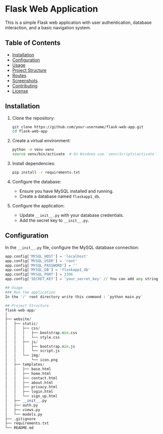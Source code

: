 # Flask Web Application

This is a simple Flask web application with user authentication, database interaction, and a basic navigation system.

## Table of Contents
- [Installation](#installation)
- [Configuration](#configuration)
- [Usage](#usage)
- [Project Structure](#project-structure)
- [Routes](#routes)
- [Screenshots](#screenshots)
- [Contributing](#contributing)
- [License](#license)

## Installation

1. Clone the repository:
    ```bash
    git clone https://github.com/your-username/flask-web-app.git
    cd flask-web-app
    ```

2. Create a virtual environment:
    ```bash
    python -m venv venv
    source venv/bin/activate  # On Windows use `venv\Scripts\activate`
    ```

3. Install dependencies:
    ```bash
    pip install -r requirements.txt
    ```

4. Configure the database:
    - Ensure you have MySQL installed and running.
    - Create a database named `flaskapp1_db`.

5. Configure the application:
    - Update `__init__.py` with your database credentials.
    - Add the secret key to `__init__.py`.

## Configuration

In the `__init__.py` file, configure the MySQL database connection:

```python
app.config['MYSQL_HOST'] = 'localhost'
app.config['MYSQL_USER'] = 'root'
app.config['MYSQL_PASSWORD'] = ''
app.config['MYSQL_DB'] = 'flaskapp1_db'
app.config['MYSQL_PORT'] = 3306
app.config['SECRET_KEY'] = 'your_secret_key' // You can add any string like 'fjkdsjmfkjsqdkj sqmljsmfjsqmlkfdj mlqjerzapeiruzei jqmezapsjflkdfj'

## Usage
### Run the application
In the '/' root directory write this command : `python main.py`

## Project Structure
flask-web-app/
│
├── website/
│   ├── static/
│   │   ├── css/
│   │   │   ├── bootstrap.min.css
│   │   │   └── style.css
│   │   ├── js/
│   │   │   ├── bootstrap.min.js
│   │   │   └── script.js
│   │   └── img/
│   │       └── icon.png
│   ├── templates/
│   │   ├── base.html
│   │   ├── home.html
│   │   ├── contact.html
│   │   ├── about.html
│   │   ├── privacy.html
│   │   ├── login.html
│   │   └── sign_up.html
│   ├── __init__.py
│   ├── auth.py
│   ├── views.py
│   └── models.py
├── .gitignore
├── requirements.txt
└── README.md
